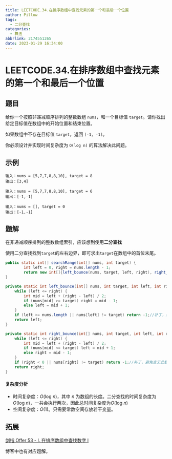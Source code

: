 ```yaml
---
title: LEETCODE.34.在排序数组中查找元素的第一个和最后一个位置
author: Pillow
tags:
  - 二分查找
categories:
  - 算法
abbrlink: 2174551265
date: 2023-01-29 16:34:00
---
```

# LEETCODE.34.在排序数组中查找元素的第一个和最后一个位置

## 题目

给你一个按照非递减顺序排列的整数数组 `nums`，和一个目标值 `target`。请你找出给定目标值在数组中的开始位置和结束位置。

如果数组中不存在目标值 `target`，返回 `[-1, -1]`。

你必须设计并实现时间复杂度为 `O(log n)` 的算法解决此问题。

## 示例

~~~
输入：nums = [5,7,7,8,8,10], target = 8
输出：[3,4]
~~~

~~~
输入：nums = [5,7,7,8,8,10], target = 6
输出：[-1,-1]
~~~

~~~
输入：nums = [], target = 0
输出：[-1,-1]
~~~



## 题解

在非递减顺序排列的整数数组索引，应该想到使用**二分查找**

使用二分查找找到`target`的左右边界，即可求出`target`在数组中的首位末尾。

~~~Java
public static int[] searchRange(int[] nums, int target) {
        int left = 0, right = nums.length - 1;
        return new int[]{left_bounce(nums, target, left, right), right_bounce(nums, target, left, right)};
}

private static int left_bounce(int[] nums, int target, int left, int right) {
    while (left <= right) {
        int mid = left + (right - left) / 2;
        if (nums[mid] >= target) right = mid - 1;
        else left = mid + 1;
    }
    if (left >= nums.length || nums[left] != target) return -1;//补丁，避免查无此数
    return left;
}

private static int right_bounce(int[] nums, int target, int left, int right) {
    while (left <= right) {
        int mid = left + (right - left) / 2;
        if (nums[mid] <= target) left = mid + 1;
        else right = mid - 1;
    }
    if (right < 0 || nums[right] != target) return -1;//补丁，避免查无此数
    return right;
}
~~~

#### 复杂度分析

- 时间复杂度：*O*(log *n*)，其中 *n* 为数组的长度。二分查找的时间复杂度为*O*(log *n*)，一共会执行两次，因此总时间复杂度为*O*(log *n*)
- 空间复杂度：*O*(1)。只需要常数空间存放若干变量。

## 拓展

[剑指 Offer 53 - I. 在排序数组中查找数字 I](https://leetcode.cn/problems/zai-pai-xu-shu-zu-zhong-cha-zhao-shu-zi-lcof/description/)

博客中也有对应题解。